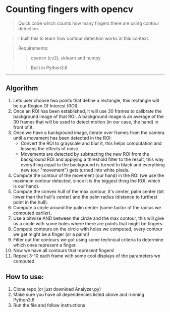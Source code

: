 # Counting fingers with opencv

> Quick code which counts how many fingers there are using contour detection.

> I built this to learn how contour detection works in this context.

>Requirements:
>> opencv (cv2), sklearn and numpy

>>Built in Python3.6

---

## Algorithm

1. Lets user choose two points that define a rectangle, this rectangle will be our Region Of Interest (ROI).
2. Once an ROI has been established, it will use 30 frames to calibrate the background image of that ROI.
A background image is an average of the 30 frames that will be used to detect motion (in our case, the hand) in front of
it.
3. Once we have a background image, iterate over frames from the camera until a movement has been detected in the ROI:
   - Convert the ROI to grayscale and blur it, this helps computation and lessens the effects of noise.
   - Movements are detected by subtracting the new ROI from the background ROI and applying a threshold filter to the
    result, this way everything equal to the background is turned to black and everything new (our "movement") gets
    turned into white pixels.
4. Compute the contour of the movement (our hand) in the ROI (we use the maximum contour detected, since it is the 
biggest thing the ROI, which is our hand).
5. Compute the convex hull of the max contour, it's center, palm center (bit lower than the hull's center) and the palm
radius (distance to furthest point in the hull).
6. Compute a circle around the palm center (some factor of the radius we computed earlier).
7. Use a bitwise AND between the circle and the max contour, this will give us a circle with some holes where there are
points that might be fingers.
8. Compute contours on the circle with holes we computed, every contour we get might be a finger (or a palm)!
9. Filter out the contours we got using some technical criteria to determine which ones represent a finger.
10. Now we have all contours that represent fingers!
11. Repeat 3-10 each frame with some cool displays of the parameters we computed.

## How to use:

1. Clone repo (or just download Analyzer.py)
2. Make sure you have all dependencies listed above and running Python3.6
3. Run the file and follow instructions

